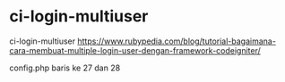 # ci-login-multiuser
ci-login-multiuser
https://www.rubypedia.com/blog/tutorial-bagaimana-cara-membuat-multiple-login-user-dengan-framework-codeigniter/


config.php
baris ke 27 dan 28
